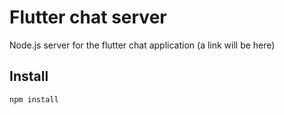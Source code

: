 # Flutter chat server

Node.js server for the flutter chat application (a link will be here)

## Install

``` bash
npm install 
```

